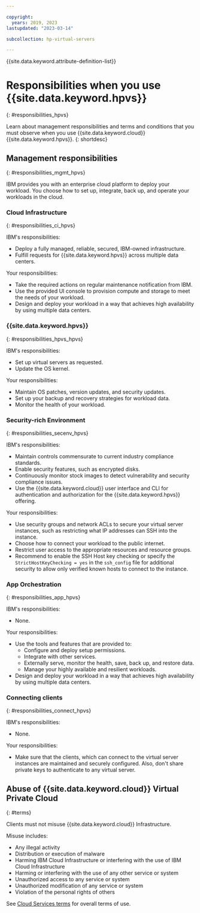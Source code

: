 ```yaml
---

copyright:
  years: 2019, 2023
lastupdated: "2023-03-14"

subcollection: hp-virtual-servers

---
```


{{site.data.keyword.attribute-definition-list}}

# Responsibilities when you use {{site.data.keyword.hpvs}}
{: #responsibilities_hpvs}

Learn about management responsibilities and terms and conditions that you must observe when you use {{site.data.keyword.cloud}} {{site.data.keyword.hpvs}}.
{: shortdesc}

## Management responsibilities
{: #responsibilities_mgmt_hpvs}

IBM provides you with an enterprise cloud platform to deploy your workload. You choose how to set up, integrate, back up, and operate your workloads in the cloud.

### Cloud Infrastructure
{: #responsibilities_ci_hpvs}

IBM's responsibilities:
- Deploy a fully managed, reliable, secured, IBM-owned infrastructure.
- Fulfill requests for {{site.data.keyword.hpvs}} across multiple data centers.

Your responsibilities:
- Take the required actions on regular maintenance notification from IBM.
- Use the provided UI console to provision compute and storage to meet the needs of your workload.
- Design and deploy your workload in a way that achieves high availability by using multiple data centers.

### {{site.data.keyword.hpvs}}
{: #responsibilities_hpvs_hpvs}

IBM's responsibilities:
- Set up virtual servers as requested.
- Update the OS kernel.

Your responsibilities:
- Maintain OS patches, version updates, and security updates.
- Set up your backup and recovery strategies for workload data.
- Monitor the health of your workload.

### Security-rich Environment
{: #responsibilities_secenv_hpvs}

IBM's responsibilities:
- Maintain controls commensurate to current industry compliance standards.
- Enable security features, such as encrypted disks.
- Continuously monitor stock images to detect vulnerability and security compliance issues.
- Use the {{site.data.keyword.cloud}} user interface and CLI for authentication and authorization for the {{site.data.keyword.hpvs}} offering.

Your responsibilities:
- Use security groups and network ACLs to secure your virtual server instances, such as restricting what IP addresses can SSH into the instance.
- Choose how to connect your workload to the public internet.
- Restrict user access to the appropriate resources and resource groups.
- Recommend to enable the SSH Host key checking or specify the `StrictHostKeyChecking = yes` in the `ssh_config` file for additional security to allow only verified known hosts to connect to the instance.

### App Orchestration
{: #responsibilities_app_hpvs}

IBM's responsibilities:
- None.

Your responsibilities:
- Use the tools and features that are provided to:  
   - Configure and deploy setup permissions.
   - Integrate with other services.
   - Externally serve, monitor the health, save, back up, and restore data.
   - Manage your highly available and resilient workloads.
- Design and deploy your workload in a way that achieves high availability by using multiple data centers.

### Connecting clients
{: #responsibilities_connect_hpvs}

IBM's responsibilities:
- None.

Your responsibilities:
- Make sure that the clients, which can connect to the virtual server instances are maintained and securely configured. Also, don't share private keys to authenticate to any virtual server.



## Abuse of {{site.data.keyword.cloud}} Virtual Private Cloud
{: #terms}

Clients must not misuse {{site.data.keyword.cloud}} Infrastructure.

Misuse includes:
- Any illegal activity
- Distribution or execution of malware
- Harming IBM Cloud Infrastructure or interfering with the use of IBM Cloud Infrastructure
- Harming or interfering with the use of any other service or system
- Unauthorized access to any service or system
- Unauthorized modification of any service or system
- Violation of the personal rights of others

See [Cloud Services terms](/docs/overview/terms-of-use?topic=overview-terms) for overall terms of use.
